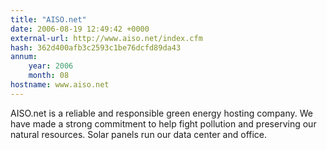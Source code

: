 ```yaml
---
title: "AISO.net"
date: 2006-08-19 12:49:42 +0000
external-url: http://www.aiso.net/index.cfm
hash: 362d400afb3c2593c1be76dcfd89da43
annum:
    year: 2006
    month: 08
hostname: www.aiso.net
---
```


AISO.net is a reliable and responsible green energy hosting company. We have made a strong commitment to help fight pollution and preserving our natural resources. Solar panels run our data center and office.
